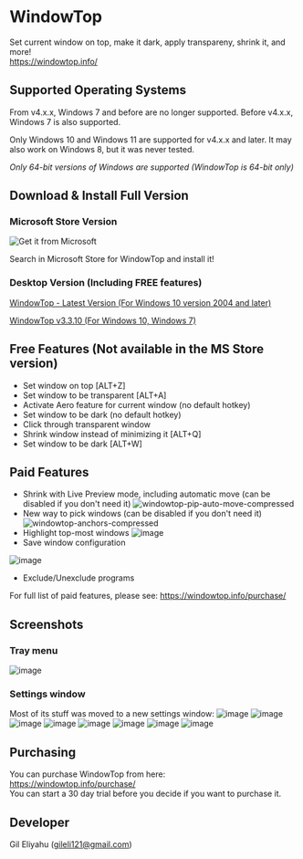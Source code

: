 # WindowTop
Set current window on top, make it dark, apply transpareny, shrink it, and more!  
https://windowtop.info/

## Supported Operating Systems
From v4.x.x, Windows 7 and before are no longer supported.
Before v4.x.x, Windows 7 is also supported.

Only Windows 10 and Windows 11 are supported for v4.x.x and later.
It may also work on Windows 8, but it was never tested.

*Only 64-bit versions of Windows are supported (WindowTop is 64-bit only)*


## Download & Install Full Version

### Microsoft Store Version

![Get it from Microsoft](https://user-images.githubusercontent.com/17680514/127212538-33dcdab6-c3e2-4a13-97c6-d8cfa648b9dd.png)

Search in Microsoft Store for WindowTop and install it!

### Desktop Version (Including FREE features)
[WindowTop - Latest Version (For Windows 10 version 2004 and later)](https://github.com/gileli121/WindowTop/releases/latest) 

[WindowTop v3.3.10 (For Windows 10, Windows 7)](https://github.com/gileli121/WindowTop/releases/v3.3.10) 



## Free Features (Not available in the MS Store version)
* Set window on top  [ALT+Z]
* Set window to be transparent [ALT+A]
* Activate Aero feature for current window (no default hotkey)
* Set window to be dark (no default hotkey)
* Click through transparent window
* Shrink window instead of minimizing it [ALT+Q]
* Set window to be dark [ALT+W]

## Paid Features
* Shrink with Live Preview mode, including automatic move (can be disabled if you don't need it)
![windowtop-pip-auto-move-compressed](https://user-images.githubusercontent.com/17680514/124478292-b8890400-ddad-11eb-9f8b-c0e51f0a9da5.gif)
* New way to pick windows (can be disabled if you don't need it)
![windowtop-anchors-compressed](https://user-images.githubusercontent.com/17680514/124478616-0d2c7f00-ddae-11eb-81f2-2dbe0f6336bf.gif)
* Highlight top-most windows
![image](https://user-images.githubusercontent.com/17680514/124478818-3f3de100-ddae-11eb-94d5-ef0a5176f569.png)
* Save window configuration

![image](https://user-images.githubusercontent.com/17680514/124478891-55e43800-ddae-11eb-96c7-e8648f1339dd.png)
* Exclude/Unexclude programs

For full list of paid features, please see:
https://windowtop.info/purchase/

## Screenshots

### Tray menu
![image](https://user-images.githubusercontent.com/17680514/111429043-13b0c100-8701-11eb-9a9f-dfad0f9c9bbd.png)

### Settings window
Most of its stuff was moved to a new settings window:
![image](https://user-images.githubusercontent.com/17680514/111429278-743ffe00-8701-11eb-8fb3-981f2e0a0b6e.png)
![image](https://user-images.githubusercontent.com/17680514/111428750-984f0f80-8700-11eb-9d70-a226ee4be1c4.png)
![image](https://user-images.githubusercontent.com/17680514/111428801-ac930c80-8700-11eb-8e4b-5acb208bbf78.png)
![image](https://user-images.githubusercontent.com/17680514/111428834-b9176500-8700-11eb-9c24-06a5b62f8c7d.png)
![image](https://user-images.githubusercontent.com/17680514/111428892-d4827000-8700-11eb-9ca7-71ccb32e207e.png)
![image](https://user-images.githubusercontent.com/17680514/111428934-e3692280-8700-11eb-978a-1e3d3c37e41e.png)
![image](https://user-images.githubusercontent.com/17680514/111428996-00055a80-8701-11eb-9ac4-dc41babe21dd.png)
![image](https://user-images.githubusercontent.com/17680514/111583012-669f7c80-87c4-11eb-86ce-fde4cdea187b.png)


## Purchasing
You can purchase WindowTop from here:  
https://windowtop.info/purchase/  
You can start a 30 day trial before you decide if you want to purchase it.

## Developer
Gil Eliyahu (gileli121@gmail.com)

